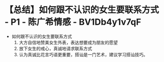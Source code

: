# 【总结】如何跟不认识的女生要联系方式 - P1 - 陈广希情感 - BV1Db4y1v7qF

-   如何跟不认识的女生要联系方式
    1.  大方自信地赞美女生外表，表达想要成为朋友的愿望
    2.  放下女生的戒心，真诚地请求联系方式
    3.  认为真诚比花言巧语更重要，搭讪是一门艺术，建议学习搭讪技巧。